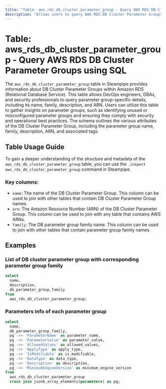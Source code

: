 ```yaml
---
title: "Table: aws_rds_db_cluster_parameter_group - Query AWS RDS DB Cluster Parameter Groups using SQL"
description: "Allows users to query AWS RDS DB Cluster Parameter Groups, providing detailed information about each parameter group's configuration, including its name, family, description, and ARN. This table can be used to identify unused or misconfigured parameter groups and to ensure they comply with security and operational best practices."
---
```


# Table: aws_rds_db_cluster_parameter_group - Query AWS RDS DB Cluster Parameter Groups using SQL

The `aws_rds_db_cluster_parameter_group` table in Steampipe provides information about DB Cluster Parameter Groups within Amazon RDS (Relational Database Service). This table allows DevOps engineers, DBAs, and security professionals to query parameter group-specific details, including its name, family, description, and ARN. Users can utilize this table to gather insights on parameter groups, such as identifying unused or misconfigured parameter groups and ensuring they comply with security and operational best practices. The schema outlines the various attributes of the DB Cluster Parameter Group, including the parameter group name, family, description, ARN, and associated tags.

## Table Usage Guide

To gain a deeper understanding of the structure and metadata of the `aws_rds_db_cluster_parameter_group` table, you can use the `.inspect aws_rds_db_cluster_parameter_group` command in Steampipe.

### Key columns:

- `name`: The name of the DB Cluster Parameter Group. This column can be used to join with other tables that contain DB Cluster Parameter Group names.
- `arn`: The Amazon Resource Number (ARN) of the DB Cluster Parameter Group. This column can be used to join with any table that contains AWS ARNs.
- `family`: The DB parameter group family name. This column can be used to join with other tables that contain parameter group family names.

## Examples

### List of DB cluster parameter group with corresponding parameter group family

```sql
select
  name,
  description,
  db_parameter_group_family
from
  aws_rds_db_cluster_parameter_group;
```


### Parameters info of each parameter group

```sql
select
  name,
  db_parameter_group_family,
  pg ->> 'ParameterName' as parameter_name,
  pg ->> 'ParameterValue' as parameter_value,
  pg ->> 'AllowedValues' as allowed_values,
  pg ->> 'ApplyType' as apply_type,
  pg ->> 'IsModifiable' as is_modifiable,
  pg ->> 'DataType' as data_type,
  pg ->> 'Description' as description,
  pg ->> 'MinimumEngineVersion' as minimum_engine_version
from
  aws_rds_db_cluster_parameter_group
  cross join jsonb_array_elements(parameters) as pg;
```
